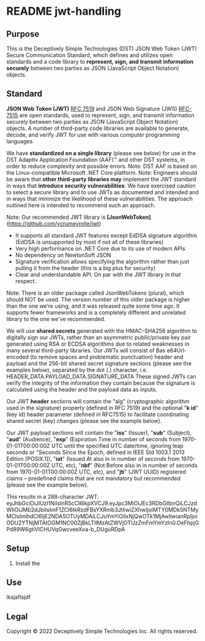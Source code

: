 # README jwt-handling

## Purpose
This is the Deceptively Simple Technologies (DST) JSON Web Token (JWT) Secure Communication Standard, which defines and utilizes open standards and a code library to **represent, sign, and transmit information securely** between two parties as JSON (JavaScript Object Notation) objects.

## Standard
**JSON Web Token (JWT)** [RFC 7519](https://www.rfc-editor.org/rfc/rfc7519) and JSON Web Signature (JWS) [RFC-7515](https://www.rfc-editor.org/rfc/rfc7515) are open standards, used to represent, sign, and transmit information securely between two parties as JSON (JavaScript Object Notation) objects. A number of third-party code libraries are available to generate, decode, and verify JWT for use with various computer programming languages.

We have **standardized on a single library** (please see below) for use in the DST Adaptív Application Foundation (AAF)™ and other DST systems, in order to reduce complexity and possible errors. Note: DST AAF is based on the Linux-compatible Microsoft .NET Core platform. Note: Engineers should be aware that **other third-party libraries may** implement the JWT standard in ways that **introduce security vulnerabilities**. We have exercised caution to select a secure library and to use JWTs as documented and intended and in ways that minimize the likelihood of these vulnerabilities. The approach outlined here is intended to recommend such an approach.

Note: Our recommended JWT library is **[JsonWebToken]**(https://github.com/ycrumeyrolle/jwt)

* It supports all standard JWT features except EdDSA signature algorithm (EdDSA is unsupported by most if not all of these libraries)
* Very high performance on .NET Core due to its use of modern APIs
* No dependency on NewtonSoft JSON
* Signature verification allows specifying the algorithm rather than just pulling it from the header (this is a big plus for security)
* Clear and understandable API. On par with the JWT library in that respect.

Note: There is an older package called JsonWebTokens (plural), which should NOT be used. The version number of this older package is higher than the one we’re using, and it was released quite some time ago. It supports fewer frameworks and is a completely different and unrelated library to the one we've recommended.

We will use **shared secrets** generated with the HMAC-SHA256 algorithm to digitally sign our JWTs, rather than an asymmetric public/private key pair generated using RSA or ECDSA algorithms due to related weaknesses in many several third-party libraries. Our JWTs will consist of Bas e64Url-encoded (to remove spaces and problematic punctuation) header and payload and the 256-bit shared secret signature sections (please see the examples below), separated by the dot (.) character, i.e. HEADER_DATA.PAYLOAD_DATA.SIGNATURE_DATA These signed JWTs can verify the integrity of the information they contain because the signature is calculated using the header and the payload data as inputs.

Our JWT **header** sections will contain the "alg" (cryptographic algorithm used in the signature) property (defined in RFC 7519) and the optional "**k id**" (key id) header parameter (defined in RFC7515) to facilitate coordinating shared secret (key) changes (please see the example below).

Our JWT payload sections will contain the "**iss**" (Issuer), "**sub**" (Subject), "**aud**" (Audience), "**exp**" (Expiration Time in number of seconds from 1970-01-01T00:00:00Z UTC until the specified UTC date/time, ignoring leap seconds or "Seconds Since the Epoch, defined in IEEE Std 1003.1 2013 Edition [POSIX.1]), "**iat**" (Issued At also in in number of seconds from 1970-01-01T00:00:00Z UTC, etc), "**nbf**" (Not Before also in in number of seconds from 1970-01-01T00:00:00Z UTC, etc), and "**jti**" (JWT UUID) registered claims – predefined claims that are not mandatory but recommended (please see the example below).

This results in a 288-character JWT: eyJhbGciOiJIUzI1NiIsInR5cCI6IkpXVCJ9.eyJpc3MiOiJEc3RDbGllbnQiLCJzdWIiOiJMb2dJbiIsImF1ZCI6IkRzdFBsYXRmb3JtIiwiZXhwIjoiMTY0MDk5NTMyMCIsImlhdCI6IjE2NDA5OTUyMDAiLCJuYmYiOiIxNjQwOTk1MjAwIiwianRpIjoiODU2YTNjMTAtOGM1NC00ZjBkLTllMzAtZWVjOTUzZmFmYmYzIn0.OeFhpjGPd89W6gtiVlCHUVqGwcveeXoa-b_DUguRDpA

## Setup
1. Install the 

## Use
lksjaflsjdf

## Legal
Copyright © 2022 Deceptively Simple Technologies Inc.  All rights reserved.
